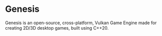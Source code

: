 # Genesis
Genesis is an open-source, cross-platform, Vulkan Game Engine made for creating 2D/3D desktop games, built using C++20.
